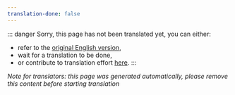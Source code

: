 ```yaml
---
translation-done: false
---
```

::: danger
Sorry, this page has not been translated yet, you can either:
- refer to the [original English version](<../../../zh/oh new folder here/with new page great.md>),
- wait for a translation to be done,
- or contribute to translation effort [here](https://github.com/bsmg/wiki).
:::

_Note for translators: this page was generated automatically, please remove this content before starting translation_
